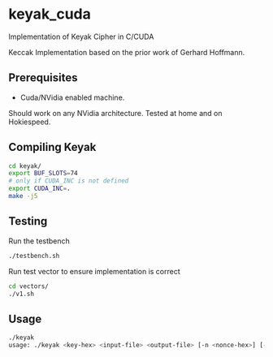 # keyak_cuda
Implementation of Keyak Cipher in C/CUDA

Keccak Implementation based on the prior work of Gerhard Hoffmann.

## Prerequisites

* Cuda/NVidia enabled machine.  

Should work on any NVidia architecture.  Tested at home and on Hokiespeed.

## Compiling Keyak

```bash
cd keyak/
export BUF_SLOTS=74
# only if CUDA_INC is not defined
export CUDA_INC=.
make -j5
```

## Testing

Run the testbench

```bash
./testbench.sh
```

Run test vector to ensure implementation is correct

```bash
cd vectors/
./v1.sh
```

## Usage

```bash
./keyak
usage: ./keyak <key-hex> <input-file> <output-file> [-n <nonce-hex>] [-m <metadata-hex>] [-i <iterations>]
```
